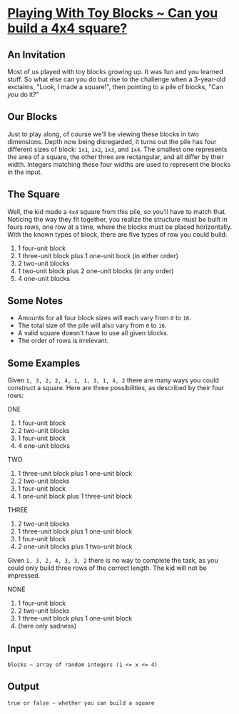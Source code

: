 # [Playing With Toy Blocks ~ Can you build a 4x4 square?](https://www.codewars.com/kata/playing-with-toy-blocks-can-you-build-a-4x4-square "https://www.codewars.com/kata/5cab471da732b30018968071")

## An Invitation

Most of us played with toy blocks growing up. It was fun and you learned stuff. So what else can you do but rise to the challenge when a
3-year-old exclaims, "Look, I made a square!", then pointing to a pile of blocks, "Can _you_ do it?"

## Our Blocks

Just to play along, of course we'll be viewing these blocks in two dimensions. Depth now being disregarded, it turns out the pile has four
different sizes of block: `1x1`, `1x2`, `1x3`, and `1x4`. The smallest one represents the area of a square, the other three are rectangular,
and all differ by their width. Integers matching these four widths are used to represent the blocks in the input.

## The Square

Well, the kid made a `4x4` square from this pile, so you'll have to match that. Noticing the way they fit together, you realize the
structure must be built in fours rows, one row at a time, where the blocks must be placed horizontally. With the known types of block, there
are five types of row you could build:

1) 1 four-unit block
2) 1 three-unit block plus 1 one-unit bock (in either order)
3) 2 two-unit blocks
4) 1 two-unit block plus 2 one-unit blocks (in any order)
5) 4 one-unit blocks

## Some Notes

* Amounts for all four block sizes will each vary from `0` to `16`.
* The total size of the pile will also vary from `0` to `16`.
* A valid square doesn't have to use all given blocks.
* The order of rows is irrelevant.

## Some Examples

Given `1, 3, 2, 2, 4, 1, 1, 3, 1, 4, 2` there are many ways you could construct a square. Here are three possibilities, as described by
their four rows:

ONE

1. 1 four-unit block
2. 2 two-unit blocks
3. 1 four-unit block
4. 4 one-unit blocks

TWO

1. 1 three-unit block plus 1 one-unit block
2. 2 two-unit blocks
3. 1 four-unit block
4. 1 one-unit block plus 1 three-unit block

THREE

1. 2 two-unit blocks
2. 1 three-unit block plus 1 one-unit block
3. 1 four-unit block
4. 2 one-unit blocks plus 1 two-unit block

Given `1, 3, 2, 4, 3, 3, 2` there is no way to complete the task, as you could only build three rows of the correct length. The kid will not
be impressed.

NONE

1. 1 four-unit block
2. 2 two-unit blocks
3. 1 three-unit block plus 1 one-unit block
4. (here only sadness)

## Input

```
blocks ~ array of random integers (1 <= x <= 4)
```

## Output

```
true or false ~ whether you can build a square
```